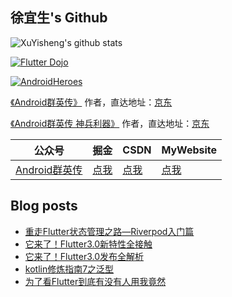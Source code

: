 ## 徐宜生's Github

![XuYisheng's github stats](https://github-readme-stats.vercel.app/api?username=xuyisheng&show_icons=true&theme=dracula)

[![Flutter Dojo](https://github-readme-stats.vercel.app/api/pin/?username=xuyisheng&repo=flutter_dojo)](https://github.com/xuyisheng/flutter_dojo)

[![AndroidHeroes](https://github-readme-stats.vercel.app/api/pin/?username=xuyisheng&repo=AndroidHeroes)](https://github.com/xuyisheng/AndroidHeroes)

[《Android群英传》](https://item.jd.com/11758334.html) 作者，直达地址：[京东](https://item.jd.com/11758334.html)

[《Android群英传 神兵利器》](https://item.jd.com/11948837.html) 作者，直达地址：[京东](https://item.jd.com/11948837.html)

| 公众号   | 掘金     |  CSDN   | MyWebsite
|---------|---------|---------|------
| [Android群英传]()  |  [点我](https://juejin.im/user/57de4f970bd1d00057f3646f/posts) |   [点我](https://blog.csdn.net/eclipsexys) | [点我](https://xuyisheng.top/)

## Blog posts
<!-- BLOG-POST-LIST:START -->
- [重走Flutter状态管理之路—Riverpod入门篇](https://xuyisheng.top/riverpod1/)
- [它来了！Flutter3.0新特性全接触](https://xuyisheng.top/flutter3_1/)
- [它来了！Flutter3.0发布全解析](https://xuyisheng.top/flutter3/)
- [kotlin修炼指南7之泛型](https://xuyisheng.top/kotlin7/)
- [为了看Flutter到底有没有人用我竟然](https://xuyisheng.top/flutter_app_check/)
<!-- BLOG-POST-LIST:END -->
